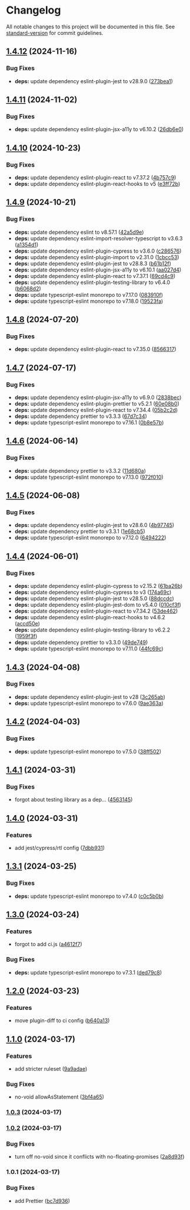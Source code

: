 # Changelog

All notable changes to this project will be documented in this file. See [standard-version](https://github.com/conventional-changelog/standard-version) for commit guidelines.

## [1.4.12](https://github.com/mrijke/eslint-config/compare/v1.4.11...v1.4.12) (2024-11-16)


### Bug Fixes

* **deps:** update dependency eslint-plugin-jest to v28.9.0 ([273bea1](https://github.com/mrijke/eslint-config/commit/273bea17b9cf12555d6a1c15032f4b747158678a))

## [1.4.11](https://github.com/mrijke/eslint-config/compare/v1.4.10...v1.4.11) (2024-11-02)


### Bug Fixes

* **deps:** update dependency eslint-plugin-jsx-a11y to v6.10.2 ([26db6e0](https://github.com/mrijke/eslint-config/commit/26db6e0b694f7397e793c446a63bbae25fd72420))

## [1.4.10](https://github.com/mrijke/eslint-config/compare/v1.4.9...v1.4.10) (2024-10-23)


### Bug Fixes

* **deps:** update dependency eslint-plugin-react to v7.37.2 ([4b757c9](https://github.com/mrijke/eslint-config/commit/4b757c9579e84a40ba1b9ba0605709d1668140e0))
* **deps:** update dependency eslint-plugin-react-hooks to v5 ([e3ff72b](https://github.com/mrijke/eslint-config/commit/e3ff72becbc8a87fe770e043354381b1a7337e4a))

## [1.4.9](https://github.com/mrijke/eslint-config/compare/v1.4.8...v1.4.9) (2024-10-21)


### Bug Fixes

* **deps:** update dependency eslint to v8.57.1 ([42a5d9e](https://github.com/mrijke/eslint-config/commit/42a5d9e8a2d8d097c326004797ebc9130b7f9f19))
* **deps:** update dependency eslint-import-resolver-typescript to v3.6.3 ([a1354d1](https://github.com/mrijke/eslint-config/commit/a1354d1304e4776e9af3523290742256ce3de731))
* **deps:** update dependency eslint-plugin-cypress to v3.6.0 ([c286576](https://github.com/mrijke/eslint-config/commit/c28657687b11eb06fb9a932ab8f53ab10e920492))
* **deps:** update dependency eslint-plugin-import to v2.31.0 ([1cbcc53](https://github.com/mrijke/eslint-config/commit/1cbcc539e8946bde8db7cb46c063c052efd1768e))
* **deps:** update dependency eslint-plugin-jest to v28.8.3 ([b61b12f](https://github.com/mrijke/eslint-config/commit/b61b12f2207a3ced01d9265cdfc480ab9a4e470d))
* **deps:** update dependency eslint-plugin-jsx-a11y to v6.10.1 ([aa027d4](https://github.com/mrijke/eslint-config/commit/aa027d409301c1411d961ef799904a8bb1b28d85))
* **deps:** update dependency eslint-plugin-react to v7.37.1 ([69cd4c9](https://github.com/mrijke/eslint-config/commit/69cd4c93e5cf2dc2b3ae2b4facbe74708ea1db4c))
* **deps:** update dependency eslint-plugin-testing-library to v6.4.0 ([b6068d2](https://github.com/mrijke/eslint-config/commit/b6068d2133478afca5e6d3ce11fb796b94e389af))
* **deps:** update typescript-eslint monorepo to v7.17.0 ([083910f](https://github.com/mrijke/eslint-config/commit/083910f9efbbe6761e049ccab45dc15df4c7eb9c))
* **deps:** update typescript-eslint monorepo to v7.18.0 ([19523fa](https://github.com/mrijke/eslint-config/commit/19523fac0e40ed2383d1724f6992e515a6827ea6))

## [1.4.8](https://github.com/mrijke/eslint-config/compare/v1.4.7...v1.4.8) (2024-07-20)


### Bug Fixes

* **deps:** update dependency eslint-plugin-react to v7.35.0 ([8566317](https://github.com/mrijke/eslint-config/commit/8566317b06232088badb1cea5e99f47d3fb6117b))

## [1.4.7](https://github.com/mrijke/eslint-config/compare/v1.4.6...v1.4.7) (2024-07-17)


### Bug Fixes

* **deps:** update dependency eslint-plugin-jsx-a11y to v6.9.0 ([2838bec](https://github.com/mrijke/eslint-config/commit/2838becb76703461ce2b53bd86c3aa725f38a79c))
* **deps:** update dependency eslint-plugin-prettier to v5.2.1 ([60e08b0](https://github.com/mrijke/eslint-config/commit/60e08b0c5b53b2955bc09aed64c4a07e9ad63e97))
* **deps:** update dependency eslint-plugin-react to v7.34.4 ([05b2c2d](https://github.com/mrijke/eslint-config/commit/05b2c2d3c9a39033d6e67336ddc5a2eb24f7b989))
* **deps:** update dependency prettier to v3.3.3 ([67d7c34](https://github.com/mrijke/eslint-config/commit/67d7c346bfa0c9767276f59c118ae902b1bef346))
* **deps:** update typescript-eslint monorepo to v7.16.1 ([0b8e57b](https://github.com/mrijke/eslint-config/commit/0b8e57b3b1007df9564cad281c1353b684e25e8b))

## [1.4.6](https://github.com/mrijke/eslint-config/compare/v1.4.5...v1.4.6) (2024-06-14)


### Bug Fixes

* **deps:** update dependency prettier to v3.3.2 ([11d680a](https://github.com/mrijke/eslint-config/commit/11d680aaffa26c92c14fe7d03bd2cd32ce3d3f67))
* **deps:** update typescript-eslint monorepo to v7.13.0 ([972f010](https://github.com/mrijke/eslint-config/commit/972f010903156973530ef3dd862fa4aeb6d16f4e))

## [1.4.5](https://github.com/mrijke/eslint-config/compare/v1.4.4...v1.4.5) (2024-06-08)


### Bug Fixes

* **deps:** update dependency eslint-plugin-jest to v28.6.0 ([4b97745](https://github.com/mrijke/eslint-config/commit/4b977459402d0e3aa96370b41442e79b907f9d19))
* **deps:** update dependency prettier to v3.3.1 ([1e68cb5](https://github.com/mrijke/eslint-config/commit/1e68cb5e5fe80921b8ae3acd57b7f9563b4bb231))
* **deps:** update typescript-eslint monorepo to v7.12.0 ([6494222](https://github.com/mrijke/eslint-config/commit/649422211abca1eba872fef9dcb563dc440ea261))

## [1.4.4](https://github.com/mrijke/eslint-config/compare/v1.4.3...v1.4.4) (2024-06-01)


### Bug Fixes

* **deps:** update dependency eslint-plugin-cypress to v2.15.2 ([61ba26b](https://github.com/mrijke/eslint-config/commit/61ba26b1be8e8f27c83d422287d9c4ce8d11bef7))
* **deps:** update dependency eslint-plugin-cypress to v3 ([174a69c](https://github.com/mrijke/eslint-config/commit/174a69c0451cc0afbc40d6fec8285309f853676d))
* **deps:** update dependency eslint-plugin-jest to v28.5.0 ([88dccdc](https://github.com/mrijke/eslint-config/commit/88dccdc147d58dc5dfabca365dadfac55af5aeca))
* **deps:** update dependency eslint-plugin-jest-dom to v5.4.0 ([010cf3f](https://github.com/mrijke/eslint-config/commit/010cf3fdf89ed25c8aa545b53f7546ca80ba18d6))
* **deps:** update dependency eslint-plugin-react to v7.34.2 ([53de462](https://github.com/mrijke/eslint-config/commit/53de462ae26c1a62ba018af21efe183927b052eb))
* **deps:** update dependency eslint-plugin-react-hooks to v4.6.2 ([accd50e](https://github.com/mrijke/eslint-config/commit/accd50e6c92001c8e552ba2e3ef06d4f938c598c))
* **deps:** update dependency eslint-plugin-testing-library to v6.2.2 ([1959f3f](https://github.com/mrijke/eslint-config/commit/1959f3f33d38fa714a5dea8c5096778b63141994))
* **deps:** update dependency prettier to v3.3.0 ([49de749](https://github.com/mrijke/eslint-config/commit/49de749acf50b53c98289e31206c53ad85d0d32b))
* **deps:** update typescript-eslint monorepo to v7.11.0 ([44fc69c](https://github.com/mrijke/eslint-config/commit/44fc69cbdef300f9be8ae9d48af0922b18df59f7))

## [1.4.3](https://github.com/mrijke/eslint-config/compare/v1.4.2...v1.4.3) (2024-04-08)


### Bug Fixes

* **deps:** update dependency eslint-plugin-jest to v28 ([3c265ab](https://github.com/mrijke/eslint-config/commit/3c265ab32da170005f24e646a19e53d70ea8e903))
* **deps:** update typescript-eslint monorepo to v7.6.0 ([9ae363a](https://github.com/mrijke/eslint-config/commit/9ae363aacb9560243222814c16f2cdc7688842c9))

## [1.4.2](https://github.com/mrijke/eslint-config/compare/v1.4.1...v1.4.2) (2024-04-03)


### Bug Fixes

* **deps:** update typescript-eslint monorepo to v7.5.0 ([38ff502](https://github.com/mrijke/eslint-config/commit/38ff50298f6062de2e8e4d97a36420055d7f59d5))

## [1.4.1](https://github.com/mrijke/eslint-config/compare/v1.4.0...v1.4.1) (2024-03-31)


### Bug Fixes

* forgot about testing library as a dep... ([4563145](https://github.com/mrijke/eslint-config/commit/4563145b1bd3e1261cd64d749f004e911e138c66))

## [1.4.0](https://github.com/mrijke/eslint-config/compare/v1.3.1...v1.4.0) (2024-03-31)


### Features

* add jest/cypress/rtl config ([7dbb931](https://github.com/mrijke/eslint-config/commit/7dbb9317a2b06a63b33d4cba0fb34905529a622f))

## [1.3.1](https://github.com/mrijke/eslint-config/compare/v1.3.0...v1.3.1) (2024-03-25)


### Bug Fixes

* **deps:** update typescript-eslint monorepo to v7.4.0 ([c0c5b0b](https://github.com/mrijke/eslint-config/commit/c0c5b0b87d1118258fe7cd28e7468e6d09907064))

## [1.3.0](https://github.com/mrijke/eslint-config/compare/v1.2.0...v1.3.0) (2024-03-24)


### Features

* forgot to add ci.js ([a4612f7](https://github.com/mrijke/eslint-config/commit/a4612f73d585dfa7f09d4f7020224cf9b6f54840))


### Bug Fixes

* **deps:** update typescript-eslint monorepo to v7.3.1 ([ded79c8](https://github.com/mrijke/eslint-config/commit/ded79c8c4b2e30188eaf5d38ebdebc9c7a74f713))

## [1.2.0](https://github.com/mrijke/eslint-config/compare/v1.1.0...v1.2.0) (2024-03-23)


### Features

* move plugin-diff to ci config ([b640a13](https://github.com/mrijke/eslint-config/commit/b640a131260dcf8e1e21ac78dd8ca8fcc8af3ee9))

## [1.1.0](https://github.com/mrijke/eslint-config/compare/v1.0.3...v1.1.0) (2024-03-17)


### Features

* add stricter ruleset ([9a9adae](https://github.com/mrijke/eslint-config/commit/9a9adae46fcdec1c47637f952ee7fcf29b27ad57))


### Bug Fixes

* no-void allowAsStatement ([3bf4a65](https://github.com/mrijke/eslint-config/commit/3bf4a6553c54d987ade0db25051d2052630565b2))

### [1.0.3](https://github.com/mrijke/eslint-config/compare/v1.0.2...v1.0.3) (2024-03-17)

### [1.0.2](https://github.com/mrijke/eslint-config/compare/v1.0.1...v1.0.2) (2024-03-17)


### Bug Fixes

* turn off no-void since it conflicts with no-floating-promises ([2a8d93f](https://github.com/mrijke/eslint-config/commit/2a8d93f02a30de6330d9c691f476c499b896e00f))

### 1.0.1 (2024-03-17)


### Bug Fixes

* add Prettier ([bc7d936](https://github.com/mrijke/eslint-config/commit/bc7d9369f52446534f7dd1176fc5edfa60f48585))
